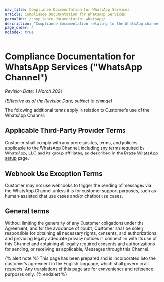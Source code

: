 ```yaml
---
nav_title: Compliance Documentation for WhatsApp Services
article: Compliance Documentation for WhatsApp Services
permalink: /compliance_documentation_whatsapp/
description: "Compliance documentation relating to the WhatsApp channel."
page_order: 4
noindex: true
---
```


# Compliance Documentation for WhatsApp Services ("WhatsApp Channel")

_Revision Date: 1 March 2024_

_(Effective as of the Revision Date; subject to change)_

The following additional terms apply in relation to Customer’s use of the WhatsApp Channel: 

## Applicable Third-Party Provider Terms
Customer shall comply with any prerequisites, terms, and policies applicable to the WhatsApp Channel, including any terms required by WhatsApp, LLC and its group affiliates, as described in the Braze [WhatsApp setup]({{site.baseurl}}/user_guide/message_building_by_channel/whatsapp/overview/) page.

## Webhook Use Exception Terms
Customer may not use webhooks to trigger the sending of messages via the WhatsApp Channel unless it is for customer support purposes, such as human-assisted chat use cases and/or chatbot use cases. 

## General terms
Without limiting the generality of any Customer obligations under the Agreement, and for the avoidance of doubt, Customer shall be solely responsible for obtaining all necessary rights, consents, and authorizations and providing legally adequate privacy notices in connection with its use of this Channel and obtaining all legally required consents and authorizations for sending, or receiving as applicable, Messages through this Channel.

{% alert note %}
This page has been prepared and is incorporated into the customer’s agreement in the English language, which shall govern in all respects. Any translations of this page are for convenience and reference purposes only.
{% endalert %}
